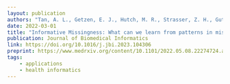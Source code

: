 ```yaml
---
layout: publication
authors: "Tan, A. L., Getzen, E. J., Hutch, M. R., Strasser, Z. H., Gutiérrez-Sacristán, A., Le, T. T., ... and Holmes, J. H. "
date: 2022-03-01
title: "Informative Missingness: What can we learn from patterns in missing laboratory data in the electronic health record?"
publication: Journal of Biomedical Informatics
link: https://doi.org/10.1016/j.jbi.2023.104306
preprint: https://www.medrxiv.org/content/10.1101/2022.05.08.22274724.abstract
tags:
    - applications 
    - health informatics
---
```

